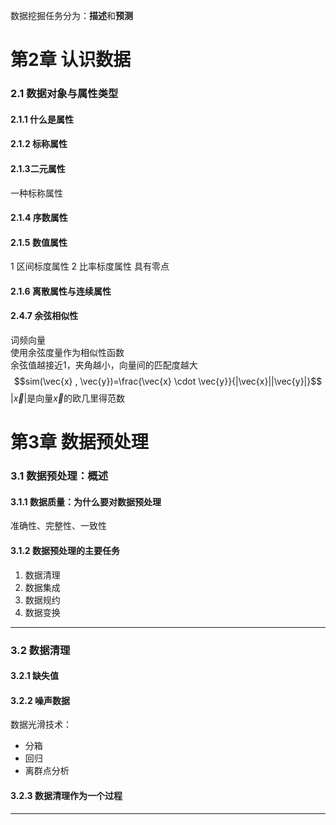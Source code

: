 数据挖掘任务分为：**描述**和**预测**  

# 第2章 认识数据
### 2.1 数据对象与属性类型
#### 2.1.1 什么是属性
#### 2.1.2 标称属性
#### 2.1.3二元属性
一种标称属性
#### 2.1.4 序数属性
#### 2.1.5 数值属性
1 区间标度属性
2 比率标度属性
具有零点
#### 2.1.6 离散属性与连续属性

#### 2.4.7 余弦相似性
词频向量  
使用余弦度量作为相似性函数  
余弦值越接近1，夹角越小，向量间的匹配度越大  
$$sim(\vec{x} , \vec{y})=\frac{\vec{x} \cdot \vec{y}}{|\vec{x}||\vec{y}|}$$
$|\vec{x}|$是向量$\vec{x}$的欧几里得范数  

# 第3章 数据预处理
### 3.1 数据预处理：概述
#### 3.1.1 数据质量：为什么要对数据预处理
准确性、完整性、一致性
#### 3.1.2 数据预处理的主要任务
1. 数据清理
2. 数据集成
3. 数据规约
4. 数据变换
***
### 3.2 数据清理
#### 3.2.1 缺失值
#### 3.2.2 噪声数据
数据光滑技术：
* 分箱
* 回归
* 离群点分析
#### 3.2.3 数据清理作为一个过程
***